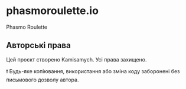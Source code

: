 # phasmoroulette.io
Phasmo Roulette

## Авторські права

Цей проєкт створено Kamisamych. Усі права захищено.

❗ Будь-яке копіювання, використання або зміна коду заборонені без письмового дозволу автора.
